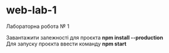 # web-lab-1
Лабораторна робота № 1

Завантажити залежності для проєкта **npm install --production**<br/>
Для запуску проєкта ввести команду **npm start** 
